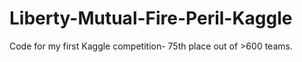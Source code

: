 Liberty-Mutual-Fire-Peril-Kaggle
================================

Code for my first Kaggle competition- 75th place out of >600 teams.

